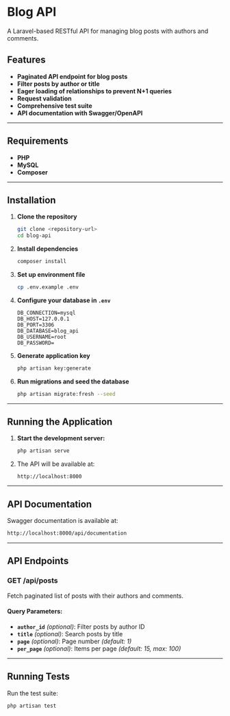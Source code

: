 # Blog API

A Laravel-based RESTful API for managing blog posts with authors and comments.

## Features

- **Paginated API endpoint for blog posts**
- **Filter posts by author or title**
- **Eager loading of relationships to prevent N+1 queries**
- **Request validation**
- **Comprehensive test suite**
- **API documentation with Swagger/OpenAPI**

---

## Requirements

- **PHP**
- **MySQL**
- **Composer**

---

## Installation

1. **Clone the repository**

   ```bash
   git clone <repository-url>
   cd blog-api
   ```

2. **Install dependencies**

   ```bash
   composer install
   ```

3. **Set up environment file**

   ```bash
   cp .env.example .env
   ```

4. **Configure your database in `.env`**

   ```env
   DB_CONNECTION=mysql
   DB_HOST=127.0.0.1
   DB_PORT=3306
   DB_DATABASE=blog_api
   DB_USERNAME=root
   DB_PASSWORD=
   ```

5. **Generate application key**

   ```bash
   php artisan key:generate
   ```

6. **Run migrations and seed the database**

   ```bash
   php artisan migrate:fresh --seed
   ```

---

## Running the Application

1. **Start the development server:**

   ```bash
   php artisan serve
   ```

2. The API will be available at:

   ```
   http://localhost:8000
   ```

---

## API Documentation

Swagger documentation is available at:

```bash
http://localhost:8000/api/documentation
```

---

## API Endpoints

### **GET /api/posts**

Fetch paginated list of posts with their authors and comments.

#### Query Parameters:

- **`author_id`** *(optional)*: Filter posts by author ID
- **`title`** *(optional)*: Search posts by title
- **`page`** *(optional)*: Page number *(default: 1)*
- **`per_page`** *(optional)*: Items per page *(default: 15, max: 100)*

---

## Running Tests

Run the test suite:

```bash
php artisan test
```

